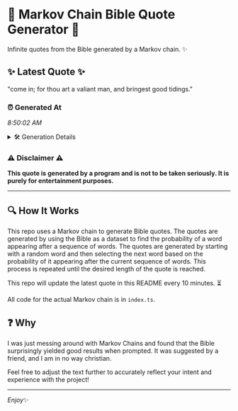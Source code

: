 # 📖 Markov Chain Bible Quote Generator 📖

Infinite quotes from the Bible generated by a Markov chain. ✨

## ✨ Latest Quote ✨
"come in; for thou art a valiant man, and bringest good tidings."

### ⏰ Generated At
*8:50:02 AM*

<details>
    <summary>🛠️ Generation Details</summary>
    <p>
        <strong>🌱 Seed:</strong> come<br>
        <strong>🔄 Iterations:</strong> 11<br>
        <strong>📜 Context History:</strong><br>[ come ]: in;<br>[ come, in; ]: for<br>[ come, in;, for ]: thou<br>[ come, in;, for, thou ]: art<br>[ come, in;, for, thou, art ]: a<br>[ come, in;, for, thou, art, a ]: valiant<br>[ in;, for, thou, art, a, valiant ]: man,<br>[ for, thou, art, a, valiant, man, ]: and<br>[ thou, art, a, valiant, man,, and ]: bringest<br>[ art, a, valiant, man,, and, bringest ]: good<br>[ a, valiant, man,, and, bringest, good ]: tidings.<br>
    </p>
</details>

### ⚠️ Disclaimer ⚠️
**This quote is generated by a program and is not to be taken seriously. It is purely for entertainment purposes.**

---

## 🔍 How It Works

This repo uses a Markov chain to generate Bible quotes. The quotes are generated by using the Bible as a dataset to find the probability of a word appearing after a sequence of words. The quotes are generated by starting with a random word and then selecting the next word based on the probability of it appearing after the current sequence of words. This process is repeated until the desired length of the quote is reached.

This repo will update the latest quote in this README every 10 minutes. ⏳

All code for the actual Markov chain is in `index.ts`.

## ❓ Why

I was just messing around with Markov Chains and found that the Bible surprisingly yielded good results when prompted. 
It was suggested by a friend, and I am in no way christian.

Feel free to adjust the text further to accurately reflect your intent and experience with the project!

---

*Enjoy*✨
